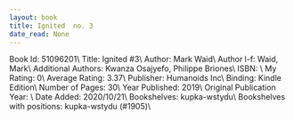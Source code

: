 ```yaml
---
layout: book
title: Ignited  no. 3
date_read: None
---
```


Book Id: 51096201\ 
Title: Ignited #3\ 
Author: Mark Waid\ 
Author l-f: Waid, Mark\ 
Additional Authors: Kwanza Osajyefo, Philippe Briones\ 
ISBN: \ 
My Rating: 0\ 
Average Rating: 3.37\ 
Publisher: Humanoids Inc\ 
Binding: Kindle Edition\ 
Number of Pages: 30\ 
Year Published: 2019\ 
Original Publication Year: \ 
Date Added: 2020/10/21\ 
Bookshelves: kupka-wstydu\ 
Bookshelves with positions: kupka-wstydu (#1905)\ 

